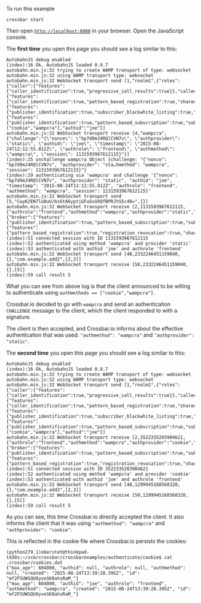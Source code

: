 To run this example

    crossbar start

Then open [`http://localhost:8080`](http://localhost:8080) in your browser. Open the JavaScript console.

The **first time** you open this page you should see a log similar to this:

```text
AutobahnJS debug enabled
(index):16 Ok, AutobahnJS loaded 0.9.7
autobahn.min.js:32 trying to create WAMP transport of type: websocket
autobahn.min.js:32 using WAMP transport type: websocket
autobahn.min.js:32 WebSocket transport send [1,"realm1",{"roles":{"caller":{"features":{"caller_identification":true,"progressive_call_results":true}},"callee":{"features":{"caller_identification":true,"pattern_based_registration":true,"shared_registration":true,"progressive_call_results":true,"registration_revocation":true}},"publisher":{"features":{"publisher_identification":true,"subscriber_blackwhite_listing":true,"publisher_exclusion":true}},"subscriber":{"features":{"publisher_identification":true,"pattern_based_subscription":true,"subscription_revocation":true}}},"authmethods":["cookie","wampcra"],"authid":"joe"}]
autobahn.min.js:32 WebSocket transport receive [4,"wampcra",{"challenge":"{\"nonce\": \"bp7d9mJ4RQlCVN7v\", \"authprovider\": \"static\", \"authid\": \"joe\", \"timestamp\": \"2015-08-24T12:12:55.812Z\", \"authrole\": \"frontend\", \"authmethod\": \"wampcra\", \"session\": 1131593967612115}"}]
(index):25 onchallenge wampcra Object {challenge: "{"nonce": "bp7d9mJ4RQlCVN7v", "authprovider": "sta…hmethod": "wampcra", "session": 1131593967612115}"}
(index):29 authenticating via 'wampcra' and challenge '{"nonce": "bp7d9mJ4RQlCVN7v", "authprovider": "static", "authid": "joe", "timestamp": "2015-08-24T12:12:55.812Z", "authrole": "frontend", "authmethod": "wampcra", "session": 1131593967612115}'
autobahn.min.js:32 WebSocket transport send [5,"Cwy62EN7loBuU/bsGtA6yptiGFuGvUXQfBPRJhS5c48=",{}]
autobahn.min.js:32 WebSocket transport receive [2,1131593967612115,{"authrole":"frontend","authmethod":"wampcra","authprovider":"static","roles":{"broker":{"features":{"publisher_identification":true,"pattern_based_subscription":true,"subscription_meta_api":true,"subscription_revocation":true,"publisher_exclusion":true,"subscriber_blackwhite_listing":true}},"dealer":{"features":{"pattern_based_registration":true,"registration_revocation":true,"shared_registration":true,"caller_identification":true,"registration_meta_api":true,"progressive_call_results":true}}},"authid":"joe"}]
(index):51 connected session with ID 1131593967612115
(index):52 authenticated using method 'wampcra' and provider 'static'
(index):53 authenticated with authid 'joe' and authrole 'frontend'
autobahn.min.js:32 WebSocket transport send [48,2332246451159040,{},"com.example.add2",[2,3]]
autobahn.min.js:32 WebSocket transport receive [50,2332246451159040,{},[5]]
(index):59 call result 5
```

What you can see from above log is that the client announced to be willing to authenticate using `authmethods == ["cookie","wampcra"]`.

Crossbar.io decided to go with `wampcra` and send an authentication `CHALLENGE`  message to the client, which the client responded to with a signature.

The client is then accepted, and Crossbar.io informs about the effective authentication that was used: `"authmethod": "wampcra"` and `"authprovider": "static"`.

The **second time** you open this page you should see a log similar to this:

```text
AutobahnJS debug enabled
(index):16 Ok, AutobahnJS loaded 0.9.7
autobahn.min.js:32 trying to create WAMP transport of type: websocket
autobahn.min.js:32 using WAMP transport type: websocket
autobahn.min.js:32 WebSocket transport send [1,"realm1",{"roles":{"caller":{"features":{"caller_identification":true,"progressive_call_results":true}},"callee":{"features":{"caller_identification":true,"pattern_based_registration":true,"shared_registration":true,"progressive_call_results":true,"registration_revocation":true}},"publisher":{"features":{"publisher_identification":true,"subscriber_blackwhite_listing":true,"publisher_exclusion":true}},"subscriber":{"features":{"publisher_identification":true,"pattern_based_subscription":true,"subscription_revocation":true}}},"authmethods":["cookie","wampcra"],"authid":"joe"}]
autobahn.min.js:32 WebSocket transport receive [2,3522335203904621,{"authrole":"frontend","authmethod":"wampcra","authprovider":"cookie","roles":{"broker":{"features":{"publisher_identification":true,"pattern_based_subscription":true,"subscription_meta_api":true,"subscription_revocation":true,"publisher_exclusion":true,"subscriber_blackwhite_listing":true}},"dealer":{"features":{"pattern_based_registration":true,"registration_revocation":true,"shared_registration":true,"caller_identification":true,"registration_meta_api":true,"progressive_call_results":true}}},"authid":"joe"}]
(index):51 connected session with ID 3522335203904621
(index):52 authenticated using method 'wampcra' and provider 'cookie'
(index):53 authenticated with authid 'joe' and authrole 'frontend'
autobahn.min.js:32 WebSocket transport send [48,1299945168568320,{},"com.example.add2",[2,3]]
autobahn.min.js:32 WebSocket transport receive [50,1299945168568320,{},[5]]
(index):59 call result 5
```

As you can see, this time Crossbar.io directly accepted the client. It also informs the client that it was using `"authmethod": "wampcra"` and `"authprovider": "cookie"`.

This is reflected in the cookie file where Crossbar.io persists the cookies:

```console
(python279_1)oberstet@thinkpad-t430s:~/scm/crossbar/crossbarexamples/authenticate/cookie$ cat .crossbar/cookies.dat
{"max_age": 604800, "authid": null, "authrole": null, "authmethod": null, "created": "2015-08-24T13:39:28.395Z", "id": "mf2FSUWSQU8yveSK8ahsRaM_"}
{"max_age": 604800, "authid": "joe", "authrole": "frontend", "authmethod": "wampcra", "created": "2015-08-24T13:39:28.395Z", "id": "mf2FSUWSQU8yveSK8ahsRaM_"}
```
